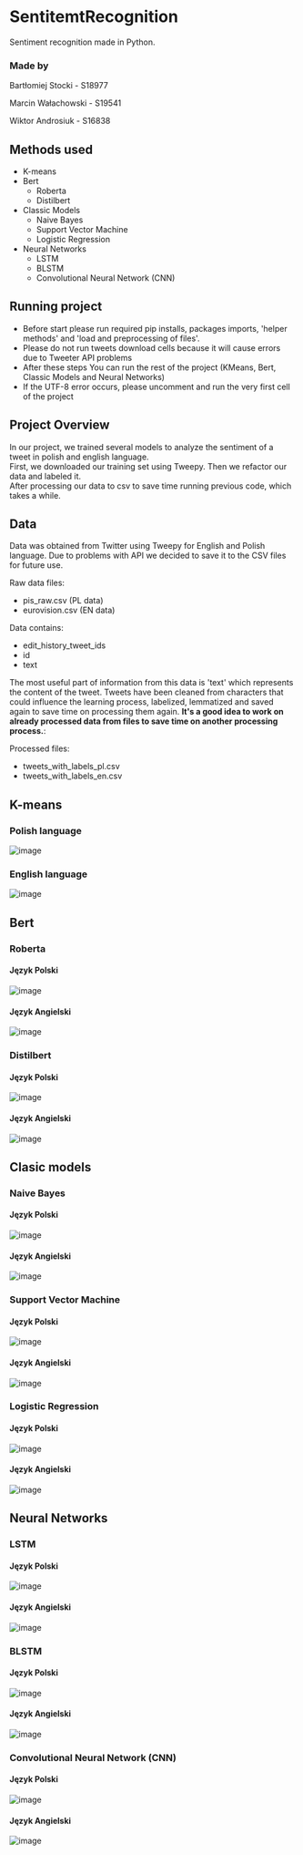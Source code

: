 # SentitemtRecognition
Sentiment recognition made in Python.

### Made by 
Bartłomiej Stocki - S18977

Marcin Wałachowski - S19541

Wiktor Androsiuk - S16838

## Methods used
- K-means
- Bert
  - Roberta
  - Distilbert
- Classic Models 
  - Naive Bayes
  - Support Vector Machine
  - Logistic Regression
- Neural Networks
  - LSTM
  - BLSTM
  - Convolutional Neural Network (CNN)

## Running project
- Before start please run required pip installs, packages imports, 'helper methods' and 'load and preprocessing of files'.
- Please do not run tweets download cells because it will cause errors due to Tweeter API problems 
- After these steps You can run the rest of the project (KMeans, Bert, Classic Models and Neural Networks)
- If the UTF-8 error occurs, please uncomment and run the very first cell of the project

## Project Overview
In our project, we trained several models to analyze the sentiment of a tweet in polish and english language. </br>
First, we downloaded our training set using Tweepy. Then we refactor our data and labeled it. </br>
After processing our data to csv to save time running previous code, which takes a while.

## Data 
Data was obtained from Twitter using Tweepy for English and Polish language. Due to problems with API we decided to save it to the CSV files for future use.

Raw data files:
  - pis_raw.csv (PL data)
  - eurovision.csv (EN data)

Data contains:
- edit_history_tweet_ids
- id
- text

The most useful part of information from this data is 'text' which represents the content of the tweet. Tweets have been cleaned from characters that could influence the learning process, labelized, lemmatized and saved again to save time on processing them again. **It's a good idea to work on already processed data from files to save time on another processing process.**:

Processed files: 
  - tweets_with_labels_pl.csv
  - tweets_with_labels_en.csv

## K-means
### Polish language
![image](https://github.com/s18977/SentitemtRecognition/assets/44446716/9585e076-c9ab-4cfe-a4f7-49f440250105)

### English language
![image](https://github.com/s18977/SentitemtRecognition/assets/44446716/913b660e-a0e9-4900-b678-75045805a754)

## Bert
### Roberta
#### Język Polski
![image](https://github.com/s18977/SentitemtRecognition/assets/44446716/5161cf91-5e0d-4298-bd78-1849b5aa71f4)

#### Język Angielski
![image](https://github.com/s18977/SentitemtRecognition/assets/44446716/ec4a9296-f9ca-4a70-906b-0b7152db74ce)


### Distilbert
#### Język Polski
![image](https://github.com/s18977/SentitemtRecognition/assets/44446716/253a4b33-d0bf-4871-8381-66aa262c718c)

#### Język Angielski
![image](https://github.com/s18977/SentitemtRecognition/assets/44446716/3c21e228-f3eb-4165-9962-16b8054ac541)

## Clasic models
### Naive Bayes
#### Język Polski
![image](https://github.com/s18977/SentitemtRecognition/assets/61686885/564a437c-3772-46dc-bbf8-b71f2c63de95)

#### Język Angielski
![image](https://github.com/s18977/SentitemtRecognition/assets/61686885/d5487290-9617-4180-baa0-f0e230c51d59)

### Support Vector Machine
#### Język Polski
![image](https://github.com/s18977/SentitemtRecognition/assets/61686885/2c1c74f7-1e05-47d3-81d1-7e1315994513)

#### Język Angielski
![image](https://github.com/s18977/SentitemtRecognition/assets/61686885/bfb12a0d-7ec2-4e50-8285-0a92a7b836fd)

### Logistic Regression
#### Język Polski
![image](https://github.com/s18977/SentitemtRecognition/assets/61686885/eaf3b9d6-e313-4379-b31b-bd4d06ea1956)

#### Język Angielski
![image](https://github.com/s18977/SentitemtRecognition/assets/61686885/f6705ccf-89ba-4277-93e8-4c0ab93ddb4e)

## Neural Networks
### LSTM
#### Język Polski
![image](https://github.com/s18977/SentitemtRecognition/assets/44446716/213d32ec-2376-4b2a-a589-0e4ff087f281)

#### Język Angielski
![image](https://github.com/s18977/SentitemtRecognition/assets/44446716/97484ccd-2c2c-42de-8cd4-416b8c621bda)

### BLSTM
#### Język Polski
![image](https://github.com/s18977/SentitemtRecognition/assets/44446716/a0adba33-29a8-4725-8103-75a83241cb96)

#### Język Angielski
![image](https://github.com/s18977/SentitemtRecognition/assets/44446716/30324d10-4e06-4299-900e-47546aa95e32)

### Convolutional Neural Network (CNN)
#### Język Polski
![image](https://github.com/s18977/SentitemtRecognition/assets/44446716/2c09d64d-9b17-45e9-b7df-0400cf427ff0)

#### Język Angielski
![image](https://github.com/s18977/SentitemtRecognition/assets/44446716/bfe8cc6f-8b74-449d-a16b-8343bb49018f)
